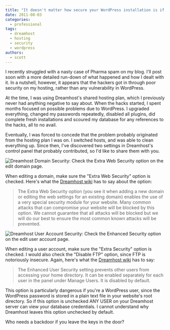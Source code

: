 ```yaml
---
title: "It doesn't matter how secure your WordPress installation is if you have insecure hosting"
date: 2011-08-03
categories:
  - professional
tags:
  - dreamhost
  - hosting
  - security
  - wordpress
authors:
  - scott
---
```


I recently struggled with a nasty case of Pharma spam on my blog. I'll post soon with a more detailed run-down of what happened and how I dealt with it. In a nutshell, however, it appears that the hackers got in through poor security on my hosting, rather than any vulnerability in WordPress.

At the time, I was using Dreamhost's shared hosting plan, which I previously never had anything negative to say about. When the hacks started, I spent months focused on possible problems due to WordPress. I upgraded everything, changed my passwords repeatedly, disabled all plugins, did complete fresh installations and scoured my database for any references to the hacks, all to no avail.

Eventually, I was forced to concede that the problem probably originated from the hosting plan I was on. I switched hosts, and was able to clean everything up. Since then, I've discovered two settings in Dreamhost's control panel that probably contributed, so I'd like to share them with you.

![Dreamhost Domain Security: Check the Extra Web Security option on the edit domain page.](/images/dreamhost-security-domain.png)

When editing a domain, make sure the "Extra Web Security" option is checked. Here's what the [Dreamhost wiki](http://wiki.dreamhost.com/Mod_security) has to say about the option:

> The Extra Web Security option (you see it when adding a new domain or editing the web settings for an existing domain) enables the use of a very special security module for your website. Many common attacks that can compromise your website will be blocked by this option. We cannot guarantee that all attacks will be blocked but we will do our best to ensure the most common known attacks will be prevented.

![Dreamhost User Account Security: Check the Enhanced Security option on the edit user account page.](/images/dreamhost-security-user.png)

When editing a user account, make sure the "Extra Security" option is checked. I would also check the "Disable FTP" option, since FTP is notoriously insecure. Again, here's what the [Dreamhost wiki](http://wiki.dreamhost.com/Enhanced_User_Security) has to say:

> The Enhanced User Security setting prevents other users from accessing your home directory. It can be enabled separately for each user in the panel under Manage Users. It is disabled by default.

This option is particularly dangerous if you're a WordPress user, since the WordPress password is stored in a plain text file in your website's root directory. So if this option is unchecked ANY USER on your Dreamhost server can view your database credentials. I cannot understand why Dreamhost leaves this option unchecked by default.

Who needs a backdoor if you leave the keys in the door?
